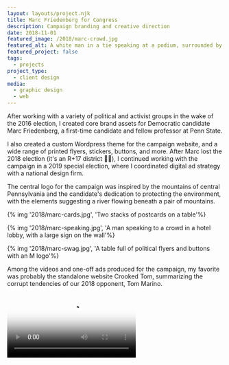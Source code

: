 ```yaml
---
layout: layouts/project.njk
title: Marc Friedenberg for Congress
description: Campaign branding and creative direction
date: 2018-11-01
featured_image: /2018/marc-crowd.jpg
featured_alt: A white man in a tie speaking at a podium, surrounded by people holding signs that say Marc
featured_project: false
tags: 
  - projects
project_type: 
  - client design
media:
  - graphic design
  - web
---
```


After working with a variety of political and activist groups in the wake of the 2016 election, I created core brand assets for Democratic candidate Marc Friedenberg, a first-time candidate and fellow professor at Penn State. 

I also created a custom Wordpress theme for the campaign website, and a wide range of printed flyers, stickers, buttons, and more. After Marc lost the 2018 election \(it's an R+17 district 🤷‍♂️\), I continued working with the campaign in a 2019 special election, where I coordinated digital ad strategy with a national design firm. 

The central logo for the campaign was inspired by the mountains of central Pennsylvania and the candidate's dedication to protecting the environment, with the elements suggesting a river flowing beneath a pair of mountains. 

{% img '2018/marc-cards.jpg', 'Two stacks of postcards on a table'%}

{% img '2018/marc-speaking.jpg', 'A man speaking to a crowd in a hotel lobby, with a large sign on the wall'%}

{% img '2018/marc-swag.jpg', 'A table full of political flyers and buttons with an M logo'%}

Among the videos and one-off ads produced for the campaign, my favorite was probably the standalone website Crooked Tom, summarizing the corrupt tendencies of our 2018 opponent, Tom Marino. 

<video class="align-wide" autoplay="true" loop="true" controls poster="https://res.cloudinary.com/benjand/image/upload/v1644588992/Videos/crooked-tom_xhwyuu.jpg">
<source src="https://res.cloudinary.com/benjand/video/upload/ac_none/v1644588996/Videos/crooked-tom_f3khhr.webm"type="video/webm">
<source src="https://res.cloudinary.com/benjand/video/upload/ac_none/v1644588999/Videos/crooked-tom_ejfujh.mp4" type="video/mp4">
Sorry, your browser doesn't support embedded videos.
</video>


